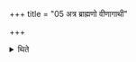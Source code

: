 +++
title = "05 अत्र ब्राह्मणो वीणागाथी"

+++

<details><summary>थिते</summary>

अत्र ब्राह्मणो वीणागाथी गायतीत्यददा इत्ययजथा इत्यपच इति तिस्रः ५
</details>
